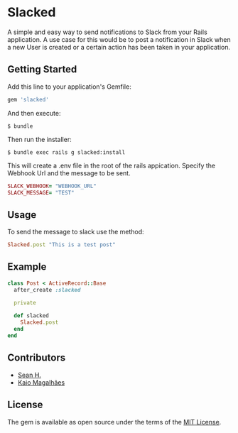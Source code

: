 # Slacked

A simple and easy way to send notifications to Slack from your Rails application. A use case for this would be to post a notification in Slack when a new User is created or a certain action has been taken in your application.

## Getting Started

Add this line to your application's Gemfile:

```ruby
gem 'slacked'
```

And then execute:

    $ bundle

Then run the installer:

    $ bundle exec rails g slacked:install

This will create a .env file in the root of the rails appication. Specify the Webhook Url and the message to be sent.

```ruby
SLACK_WEBHOOK= "WEBHOOK_URL"
SLACK_MESSAGE= "TEST"
```


## Usage

To send the message to slack use the method:

```ruby
Slacked.post "This is a test post"
```

## Example

```ruby
class Post < ActiveRecord::Base
  after_create :slacked

  private
  
  def slacked
    Slacked.post
  end
end
```

## Contributors

- [Sean H.](https://github.com/seathony)
- [Kaio Magalhães](https://github.com/kaiomagalhaes)

## License

The gem is available as open source under the terms of the [MIT License](http://opensource.org/licenses/MIT).

